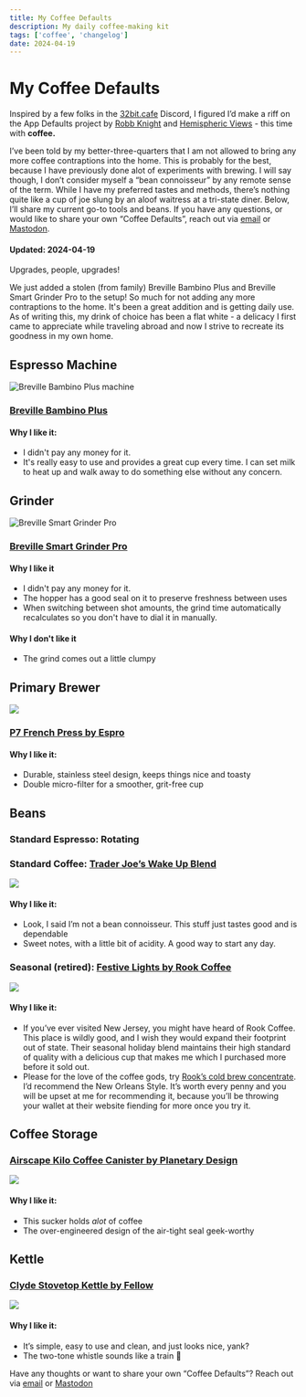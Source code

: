 ```yaml
---
title: My Coffee Defaults
description: My daily coffee-making kit
tags: ['coffee', 'changelog']
date: 2024-04-19
---
```


# My Coffee Defaults
Inspired by a few folks in the [32bit.cafe](https://32bit.cafe) Discord, I figured I’d make a riff on the App Defaults project by [Robb Knight](https://knight.me) and [Hemispheric Views](https://listen.hemisphericviews.com/097) - this time with **coffee.** 

I’ve been told by my better-three-quarters that I am not allowed to bring any more coffee contraptions into the home. This is probably for the best, because I have previously done alot of experiments with brewing. I will say though, I don’t consider myself a “bean connoisseur” by any remote sense of the term. While I have my preferred tastes and methods, there’s nothing quite like a cup of joe slung by an aloof waitress at a tri-state diner. Below, I’ll share my current go-to tools and beans. If you have any questions, or would like to share your own “Coffee Defaults”, reach out via [email](mailto:ehqo@omg.lol) or [Mastodon](https://social.lol/@ehqo).

#### Updated: 2024-04-19
Upgrades, people, upgrades!

We just added a stolen (from family) Breville Bambino Plus and Breville Smart Grinder Pro to the setup! So much for not adding any more contraptions to the home. It's been a great addition and is getting daily use. As of writing this, my drink of choice has been a flat white - a delicacy I first came to appreciate while traveling abroad and now I strive to recreate its goodness in my own home.

## Espresso Machine
![Breville Bambino Plus machine](https://noctua.b-cdn.net/images/blog/APR24/bambinoplus.webp)
### [Breville Bambino Plus](https://www.breville.com/us/en/products/espresso/bes500.html)
#### Why I like it:
- I didn't pay any money for it.
- It's really easy to use and provides a great cup every time. I can set milk to heat up and walk away to do something else without any concern.

## Grinder
![Breville Smart Grinder Pro](https://noctua.b-cdn.net/images/blog/APR24/smartgrinderpro.webp)
### [Breville Smart Grinder Pro](https://www.breville.com/us/en/products/coffee-grinders/bcg820.html)
#### Why I like it
- I didn't pay any money for it.
- The hopper has a good seal on it to preserve freshness between uses
- When switching between shot amounts, the grind time automatically recalculates so you don't have to dial it in manually.
#### Why I don't like it
- The grind comes out a little clumpy

## Primary Brewer
![](https://noctua.b-cdn.net/images/blog/JAN24/espro-p7.webp)
### [P7 French Press by Espro](https://espro.com/collections/french-press/products/coffee-french-press-p7)
#### Why I like it: 
- Durable, stainless steel design, keeps things nice and toasty
- Double micro-filter for a smoother, grit-free cup

## Beans
### Standard Espresso: Rotating

### Standard Coffee: [Trader Joe’s Wake Up Blend](https://www.traderjoes.com/home/products/pdp/organic-fair-trade-wake-up-blend-coffee-098530)
![](https://noctua.b-cdn.net/images/blog/JAN24/tj-wakeup-blend.webp)
#### Why I like it:
- Look, I said I’m not a bean connoisseur. This stuff just tastes good and is dependable
- Sweet notes, with a little bit of acidity. A good way to start any day.

### Seasonal (retired): [Festive Lights by Rook Coffee](https://rookcoffee.com/collections/coffee)
![](https://noctua.b-cdn.net/images/blog/JAN24/festive-lights.webp)
#### Why I like it:
- If you’ve ever visited New Jersey, you might have heard of Rook Coffee. This place is wildly good, and I wish they would expand their footprint out of state. Their seasonal holiday blend maintains their high standard of quality with a delicious cup that makes me which I purchased more before it sold out.
- Please for the love of the coffee gods, try [Rook’s cold brew concentrate](https://rookcoffee.com/collections/cold-brew). I’d recommend the New Orleans Style. It’s worth every penny and you will be upset at me for recommending it, because you’ll be throwing your wallet at their website fiending for more once you try it.

## Coffee Storage
### [Airscape Kilo Coffee Canister by Planetary Design](https://planetarydesign.com/product/airscape-kilo-coffee-canister/)
![](https://noctua.b-cdn.net/images/blog/JAN24/airscape-kilo.webp)
#### Why I like it:
- This sucker holds *alot* of coffee
- The over-engineered design of the air-tight seal geek-worthy

## Kettle
### [Clyde Stovetop Kettle by Fellow](https://fellowproducts.com/products/clyde-stovetop-kettle)
![](https://noctua.b-cdn.net/images/blog/JAN24/clyde-kettle.webp)
#### Why I like it: 
- It’s simple, easy to use and clean, and just looks nice, yank?
- The two-tone whistle sounds like a train 🚂

Have any thoughts or want to share your own “Coffee Defaults”? Reach out via [email](mailto:ehqo@omg.lol) or [Mastodon](https://social.lol/@ehqo)
